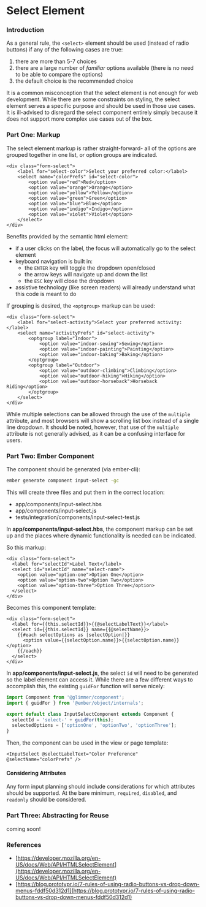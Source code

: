 # Select Element

### Introduction

As a general rule, the `<select>` element should be used \(instead of radio buttons\) if any of the following cases are true: 

1. there are more than 5-7 choices
2. there are a large number of _familiar_ options available \(there is no need to be able to compare the options\)
3. the default choice is the recommended choice

It is a common misconception that the select element is not enough for web development. While there are  some constraints on styling, the select element serves a specific purpose and should be used in those use cases. It is ill-advised to disregard the select component entirely simply because it does not support more complex use cases out of the box. 

### Part One: Markup

The select element markup is rather straight-forward- all of the options are grouped together in one list, or option groups are indicated. 

```markup
<div class="form-select">
	<label for="select-color">Select your preferred color:</label>
	<select name="colorPrefs" id="select-color">
		<option value="red">Red</option>
		<option value="orange">Orange</option>
		<option value="yellow">Yellow</option>
		<option value="green">Green</option>
		<option value="blue">Blue</option>
		<option value="indigo">Indigo</option>
		<option value="violet">Violet</option>
	</select>
</div>
```

Benefits provided by the semantic html element: 

* if a user clicks on the label, the focus will automatically go to the select element
* keyboard navigation is built in:
  * the `ENTER` key will toggle the dropdown open/closed
  * the arrow keys will navigate up and down the list
  * the `ESC` key will close the dropdown
* assistive technology \(like screen readers\) will already understand what this code is meant to do

If grouping is desired, the `<optgroup>` markup can be used:

```markup
<div class="form-select">
	<label for="select-activity">Select your preferred activity:</label>
	<select name="activityPrefs" id="select-activity">
		<optgroup label="Indoor">
			<option value="indoor-sewing">Sewing</option>
			<option value="indoor-painting">Painting</option>
			<option value="indoor-baking">Baking</option>
		</optgroup>
		<optgroup label="Outdoor">
			<option value="outdoor-climbing">Climbing</option>
			<option value="outdoor-hiking">Hiking</option>
			<option value="outdoor-horseback">Horseback Riding</option>
		</optgroup>
	</select>
</div>
```

While multiple selections can be allowed through the use of the `multiple` attribute, and most browsers will show a scrolling list box instead of a single line dropdown. It should be noted, however, that use of the `multiple` attribute is not generally advised, as it can be a confusing interface for users. 

### Part Two: Ember Component

The component should be generated \(via ember-cli\): 

```bash
ember generate component input-select -gc
```

This will create three files and put them in the correct location: 

* app/components/input-select.hbs
* app/components/input-select.js
* tests/integration/components/input-select-test.js

In **app/components/input-select.hbs**, the component markup can be set up and the places where dynamic functionality is needed can be indicated. 

So this markup: 

```markup
<div class="form-select">
  <label for="selectId">Label Text</label>
  <select id="selectId" name="select-name">
    <option value="option-one">Option One</option>
    <option value="option-two">Option Two</option>
    <option value="option-three">Option Three</option>
  </select>
</div>
```

Becomes this component template: 

```markup
<div class="form-select">
  <label for={{this.selectId}}>{{@selectLabelText}}</label>
  <select id={{this.selectId}} name={{@selectName}}>
    {{#each selectOptions as |selectOption|}}
      <option value={{selectOption.name}}>{{selectOption.name}}</option>
    {{/each}}
  </select>
</div>
```

In **app/components/input-select.js**, the select `id` will need to be generated so the label element can access it. While there are a few different ways to accomplish this, the existing `guidFor` function will serve nicely: 

```javascript
import Component from '@glimmer/component';
import { guidFor } from '@ember/object/internals';

export default class InputSelectComponent extends Component {
  selectId = 'select-' + guidFor(this); 
  selectedOptions = ['optionOne', 'optionTwo', 'optionThree'];
}
```

Then, the component can be used in the view or page template: 

```markup
<InputSelect @selectLabelText="Color Preference" @selectName="colorPrefs" />
```

#### Considering Attributes

Any form input planning should include considerations for which attributes should be supported. At the bare minimum, `required`, `disabled`, and `readonly` should be considered. 

### Part Three: Abstracting for Reuse

coming soon!

### References

* [https://developer.mozilla.org/en-US/docs/Web/API/HTMLSelectElement](https://developer.mozilla.org/en-US/docs/Web/API/HTMLSelectElement)
* [https://blog.prototypr.io/7-rules-of-using-radio-buttons-vs-drop-down-menus-fddf50d312d1](https://blog.prototypr.io/7-rules-of-using-radio-buttons-vs-drop-down-menus-fddf50d312d1) 

